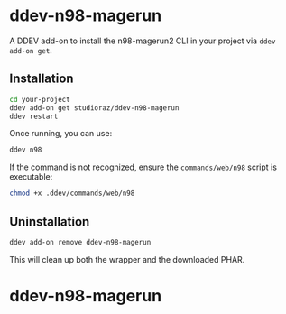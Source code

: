 # ddev-n98-magerun

A DDEV add-on to install the n98-magerun2 CLI in your project via `ddev add-on get`.

## Installation

```bash
cd your-project
ddev add-on get studioraz/ddev-n98-magerun
ddev restart
```

Once running, you can use:

```bash
ddev n98
```

If the command is not recognized, ensure the `commands/web/n98` script is executable:

```bash
chmod +x .ddev/commands/web/n98
```

## Uninstallation

```bash
ddev add-on remove ddev-n98-magerun
```

This will clean up both the wrapper and the downloaded PHAR.
# ddev-n98-magerun
